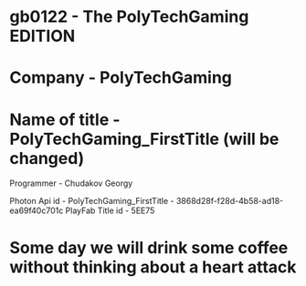 # gb0122 - The PolyTechGaming EDITION
# Company - PolyTechGaming
# Name of title - PolyTechGaming_FirstTitle (will be changed)

Programmer - Chudakov Georgy

Photon Api id - PolyTechGaming_FirstTitle - 3868d28f-f28d-4b58-ad18-ea69f40c701c
PlayFab Title id - 5EE75

# Some day we will drink some coffee without thinking about a heart attack